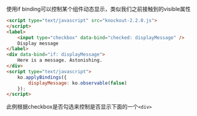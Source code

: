使用if binding可以控制某个组件动态显示，类似我们之前接触到的visible属性

```html
<script type="text/javascript" src="knockout-2.2.0.js">
</script>
<label>
    <input type="checkbox" data-bind="checked: displayMessage" />
    Display message
</label>
<div data-bind="if: displayMessage">
    Here is a message. Astonishing.
</div>
<script type="text/javascript">
    ko.applyBindings({
        displayMessage: ko.observable(false)
    });
</script>

```
此例根据checkbox是否勾选来控制是否显示下面的一个`<div>`



